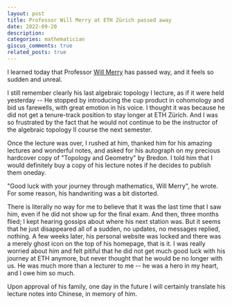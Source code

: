```yaml
---
layout: post
title: Professor Will Merry at ETH Zürich passed away
date: 2022-09-20
description: 
categories: mathematician
giscus_comments: true
related_posts: true
---
```


I learned today that Professor [Will Merry](https://www2.math.ethz.ch/will-merry/index.html) has passed way, and it feels so sudden and unreal. 

I still remember clearly his last algebraic topology Ⅰ lecture, as if it were held yesterday -- He stopped by introducing the cup product in cohomology and bid us farewells, with great emotion in his voice. I thought it was because he did not get a tenure-track position to stay longer at ETH Zürich. And I was so frustrated by the fact that he would not continue to be the instructor of the algebraic topology Ⅱ course the next semester. 

Once the lecture was over, I rushed at him, thanked him for his amazing lectures and wonderful notes, and asked for his autograph on my precious hardcover copy of "Topology and Geometry" by Bredon. I told him that I would definitely buy a copy of his lecture notes if he decides to publish them oneday.

"Good luck with your journey through mathematics, Will Merry", he wrote. For some reason, his handwriting was a bit distorted.

There is literally no way for me to believe that it was the last time that I saw him, even if he did not show up for the final exam. And then, three months flied; I kept hearing gossips about where his next station was. But it seems that he just disappeared all of a sudden, no updates, no messages replied, nothing. A few weeks later, his personal website  was locked and there was a merely ghost icon on the top of his homepage, that is it. I was really worried about him and felt pitiful that he did not get much good luck with his journey at ETH anymore, but never thought that he would be no longer with us. He was much more than a lecturer to me -- he was a hero in my heart, and I owe him so much. 

Upon approval of his family, one day in the future I will certainly translate his lecture notes into Chinese, in memory of him. 